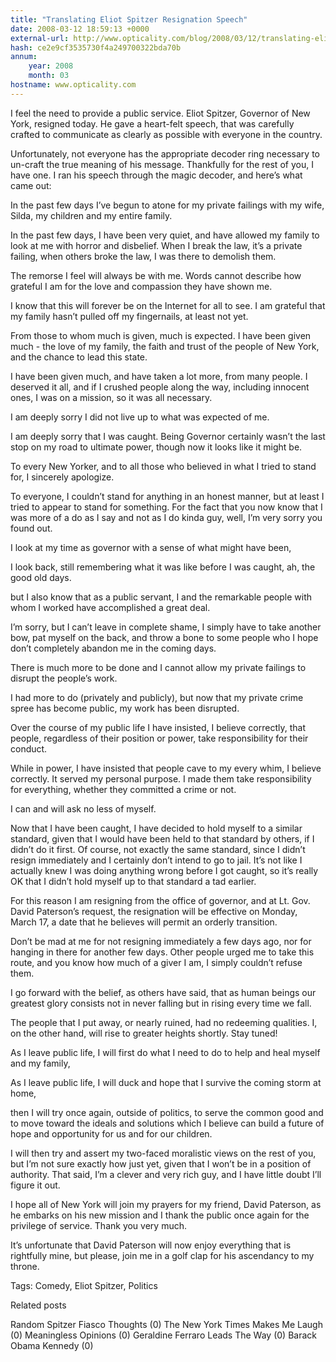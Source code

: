 ```yaml
---
title: "Translating Eliot Spitzer Resignation Speech"
date: 2008-03-12 18:59:13 +0000
external-url: http://www.opticality.com/blog/2008/03/12/translating-eliot-spitzer-resignation-speech/
hash: ce2e9cf3535730f4a249700322bda70b
annum:
    year: 2008
    month: 03
hostname: www.opticality.com
---
```


I feel the need to provide a public service. Eliot Spitzer, Governor of New York, resigned today. He gave a heart-felt speech, that was carefully crafted to communicate as clearly as possible with everyone in the country.

Unfortunately, not everyone has the appropriate decoder ring necessary to un-craft the true meaning of his message. Thankfully for the rest of you, I have one. I ran his speech through the magic decoder, and here’s what came out:

In the past few days I’ve begun to atone for my private failings with my wife, Silda, my children and my entire family.

In the past few days, I have been very quiet, and have allowed my family to look at me with horror and disbelief. When I break the law, it’s a private failing, when others broke the law, I was there to demolish them.

The remorse I feel will always be with me. Words cannot describe how grateful I am for the love and compassion they have shown me.

I know that this will forever be on the Internet for all to see. I am grateful that my family hasn’t pulled off my fingernails, at least not yet.

From those to whom much is given, much is expected. I have been given much  - the love of my family, the faith and trust of the people of New York, and the chance to lead this state.

I have been given much, and have taken a lot more, from many people. I deserved it all, and if I crushed people along the way, including innocent ones, I was on a mission, so it was all necessary.

 I am deeply sorry I did not live up to what was expected of me.

I am deeply sorry that I was caught. Being Governor certainly wasn’t the last stop on my road to ultimate power, though now it looks like it might be.

To every New Yorker, and to all those who believed in what I tried to stand for, I sincerely apologize.

To everyone, I couldn’t stand for anything in an honest manner, but at least I tried to appear to stand for something. For the fact that you now know that I was more of a do as I say and not as I do kinda guy, well, I’m very sorry you found out.

I look at my time as governor with a sense of what might have been,

I look back, still remembering what it was like before I was caught, ah, the good old days.

but I also know that as a public servant, I and the remarkable people with whom I worked have accomplished a great deal.

I’m sorry, but I can’t leave in complete shame, I simply have to take another bow, pat myself on the back, and throw a bone to some people who I hope don’t completely abandon me in the coming days.

There is much more to be done and I cannot allow my private failings to disrupt the people’s work.

I had more to do (privately and publicly), but now that my private crime spree has become public, my work has been disrupted.

Over the course of my public life I have insisted, I believe correctly, that people, regardless of their position or power, take responsibility for their conduct.

While in power, I have insisted that people cave to my every whim, I believe correctly. It served my personal purpose. I made them take responsibility for everything, whether they committed a crime or not.

 I can and will ask no less of myself.

Now that I have been caught, I have decided to hold myself to a similar standard, given that I would have been held to that standard by others, if I didn’t do it first. Of course, not exactly the same standard, since I didn’t resign immediately and I certainly don’t intend to go to jail. It’s not like I actually knew I was doing anything wrong before I got caught, so it’s really OK that I didn’t hold myself up to that standard a tad earlier.

For this reason I am resigning from the office of governor, and at Lt. Gov. David Paterson’s request, the resignation will be effective on Monday, March 17, a date that he believes will permit an orderly transition.

Don’t be mad at me for not resigning immediately a few days ago, nor for hanging in there for another few days. Other people urged me to take this route, and you know how much of a giver I am, I simply couldn’t refuse them.

I go forward with the belief, as others have said, that as human beings our greatest glory consists not in never falling but in rising every time we fall.

The people that I put away, or nearly ruined, had no redeeming qualities. I, on the other hand, will rise to greater heights shortly. Stay tuned!

As I leave public life, I will first do what I need to do to help and heal myself and my family,

As I leave public life, I will duck and hope that I survive the coming storm at home,

then I will try once again, outside of politics, to serve the common good and to move toward the ideals and solutions which I believe can build a future of hope and opportunity for us and for our children.

I will then try and assert my two-faced moralistic views on the rest of you, but I’m not sure exactly how just yet, given that I won’t be in a position of authority. That said, I’m a clever and very rich guy, and I have little doubt I’ll figure it out.

I hope all of New York will join my prayers for my friend, David Paterson, as he embarks on his new mission and I thank the public once again for the privilege of service. Thank you very much.

It’s unfortunate that David Paterson will now enjoy everything that is rightfully mine, but please, join me in a golf clap for his ascendancy to my throne.


Tags: Comedy, Eliot Spitzer, Politics

Related posts

Random Spitzer Fiasco Thoughts (0)
The New York Times Makes Me Laugh (0)
Meaningless Opinions (0)
Geraldine Ferraro Leads The Way (0)
Barack Obama Kennedy (0)

